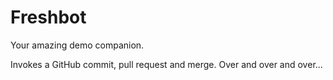 # Freshbot

Your amazing demo companion.

Invokes a GitHub commit, pull request and merge.  Over and over and over...
